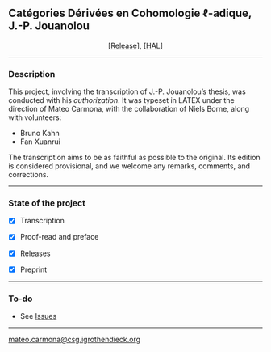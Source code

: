 ## Catégories Dérivées en Cohomologie $\ell$-adique, J.-P. Jouanolou

<p align="center">
  <a href="https://github.com/carmonamateo/Jouanolou/releases/" target="_blank">[Release]</a>, <a href="https://theses.hal.science/tel-04236971v1" target="_blank">[HAL]</a>
</p>

---

### Description

This project, involving the transcription of J.-P. Jouanolou’s thesis, was conducted with his _authorization_. It was typeset in LATEX under the direction of Mateo Carmona, with the collaboration of Niels Borne, along with volunteers:

- Bruno Kahn
- Fan Xuanrui 

The transcription aims to be as faithful as possible to the original. Its edition is considered provisional, and we welcome any remarks, comments, and corrections.

---

### State of the project
- [x] Transcription
- [x] Proof-read and preface
- [x] Releases
- [x] Preprint


---

### To-do

- See [Issues](https://github.com/niels-borne/Jouanolou/issues)


---

mateo.carmona@csg.igrothendieck.org
